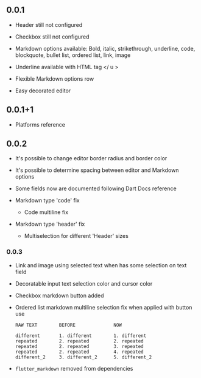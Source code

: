 ## 0.0.1

- Header still not configured

- Checkbox still not configured

- Markdown options available: Bold, italic, strikethrough, underline, code, blockquote, bullet list, ordered list, link, image

- Underline available with HTML tag </ u >

- Flexible Markdown options row

- Easy decorated editor

## 0.0.1+1

- Platforms reference

## 0.0.2

- It's possible to change editor border radius and border color
- It's possible to determine spacing between editor and Markdown options

- Some fields now are documented following Dart Docs reference

- Markdown type 'code' fix

  - Code multiline fix

- Markdown type 'header' fix
  - Multiselection for different 'Header' sizes

### 0.0.3

- Link and image using selected text when has some selection on text field

- Decoratable input text selection color and cursor color

- Checkbox markdown button added

- Ordered list markdown multiline selection fix when applied with button use

  ```
  RAW TEXT        BEFORE              NOW

  different       1. different        1. different
  repeated        2. repeated         2. repeated
  repeated        2. repeated         3. repeated
  repeated        2. repeated         4. repeated
  different_2     3. different_2      5. different_2
  ```

- `flutter_markdown` removed from dependencies

<!-- TODO(Felipe): Checkbox multi-selection button (checked and unchecked options) -->

